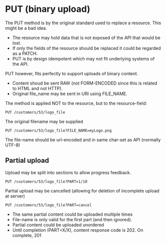 # PUT (binary upload)
The PUT method is by the original standard used to replace a resource. This might be a bad idea.
- The resource may hold data that is not exposed of the API that would be lost.
- If only the fields of the resource should be replaced it could be regarded as a PATCH.
- PUT is by design idempotent which may not fit underlying systems of the API.

PUT however, fits perfectly to support uploads of binary content.
- Content shoud be sent RAW (not FORM-ENCODED since this is related to HTML and not HTTP).
- Original file_name may be sent in URI using FILE_NAME.

The method is applied NOT to the resource, but to the resource-field:

    PUT /customers/53/logo_file
    
The original filename may be supplied

    PUT /customers/53/logo_file?FILE_NAME=myLogo.png
    
The file-name should be url-encoded and in same char-set as API (normally UTF-8)
    
## Partial upload
Upload may be split into sections to allow progress feedback.

    PUT /customers/53/logo_file?PART=1/10

Partial upload may be cancelled (allowing for deletion of incomplete upload at server)

    PUT /customers/53/logo_file?PART=cancel
    
- The same partial content could be uploaded multiple times
- File-name is only valid for the first part (and then ignored).
- Partial content could be uploaded unordered
- Until completion (PART=X/X), content response code is 202. On complete, 201
